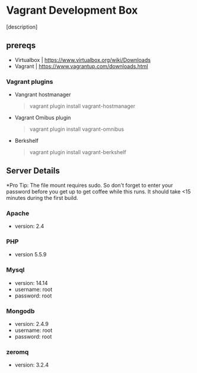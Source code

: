 # Vagrant Development Box

[description]

## prereqs

* Virtualbox | https://www.virtualbox.org/wiki/Downloads
* Vagrant | https://www.vagrantup.com/downloads.html

### Vagrant plugins

  * Vangrant hostmanager

    >vagrant plugin install vagrant-hostmanager

  * Vagrant Omibus plugin
  
    >vagrant plugin install vagrant-omnibus

  * Berkshelf

    >vagrant plugin install vagrant-berkshelf

## Server Details

*Pro Tip: The file mount requires sudo. So don't forget to enter your password before you get up to get coffee while this runs. It should take <15 minutes during the first build.

### Apache
  * version: 2.4

### PHP
  * version 5.5.9

### Mysql
  * version: 14.14
  * username: root
  * password: root

### Mongodb
  * version: 2.4.9
  * username: root
  * password: root

### zeromq
  * version: 3.2.4
